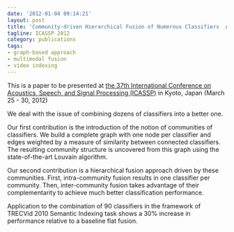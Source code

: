```yaml
---
date: '2012-01-04 09:14:21'
layout: post
title: 'Community-driven Hierarchical Fusion of Numerous Classifiers  Application to Video Semantic Indexing'
tagline: ICASSP 2012
category: publications
tags: 
- graph-based approach
- multimodal fusion
- video indexing
---
```


This is a paper to be presented at [the 37th International Conference on Acoustics, Speech, and Signal Processing (ICASSP)](http://www.icassp2012.org/) in Kyoto, Japan (March 25 - 30, 2012)

We deal with the issue of combining dozens of classifiers into a better one.

Our first contribution is the introduction of the notion of communities of classifiers. We build a complete graph with one node per classifier and edges weighted by a measure of similarity between connected classifiers. The resulting community structure is uncovered from this graph using the state-of-the-art Louvain algorithm.

Our second contribution is a hierarchical fusion approach driven by these communities. First, intra-community fusion results in one classifier per community. Then, inter-community fusion takes advantage of their complementarity to achieve much better classification performance.

Application to the combination of 90 classifiers in the framework of TRECVid 2010 Semantic Indexing task shows a 30% increase in performance relative to a baseline flat fusion.
